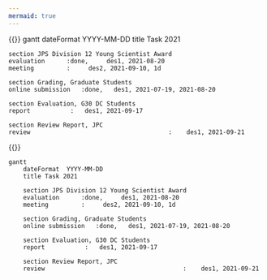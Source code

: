 ```yaml
---
mermaid: true
---
```


{{<mermaid>}}
gantt
    dateFormat  YYYY-MM-DD
    title Task 2021

    section JPS Division 12 Young Scientist Award
    evaluation      :done,     des1, 2021-08-20
    meeting         :     des2, 2021-09-10, 1d

    section Grading, Graduate Students
    online submission   :done,   des1, 2021-07-19, 2021-08-20

    section Evaluation, G30 DC Students
    report           :   des1, 2021-09-17

    section Review Report, JPC
    review                                      :    des1, 2021-09-21
{{</mermaid>}}

```mermaid
gantt
    dateFormat  YYYY-MM-DD
    title Task 2021

    section JPS Division 12 Young Scientist Award
    evaluation      :done,     des1, 2021-08-20
    meeting         :     des2, 2021-09-10, 1d

    section Grading, Graduate Students
    online submission   :done,   des1, 2021-07-19, 2021-08-20

    section Evaluation, G30 DC Students
    report           :   des1, 2021-09-17

    section Review Report, JPC
    review                                      :    des1, 2021-09-21
```
